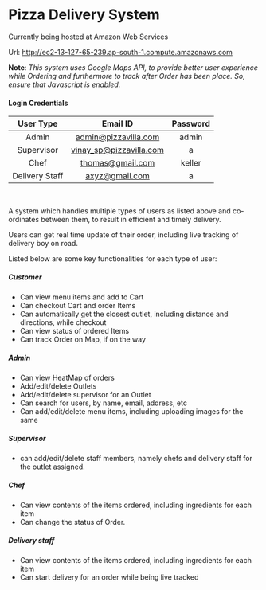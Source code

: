# Pizza Delivery System

Currently being hosted at Amazon Web Services

Url: http://ec2-13-127-65-239.ap-south-1.compute.amazonaws.com

**Note**: _This system uses Google Maps API, to provide better user experience while Ordering and furthermore to track after Order has been place. So, ensure that Javascript is enabled._

#### Login Credentials


| User Type     | Email ID               | Password |
| :-----------: |:----------------------:| :-------:|
| Admin         | admin@pizzavilla.com   |   admin  |
| Supervisor    | vinay_sp@pizzavilla.com|     a    |
| Chef          | thomas@gmail.com       |   keller |
| Delivery Staff| axyz@gmail.com         |    a  |

<br>


A system which handles multiple types of users as listed above and co-ordinates between them, to result in efficient and timely delivery.

Users can get real time update of their order, including live tracking of delivery boy on road.



Listed below are some key functionalities for each type of user:

##### Customer
* Can view menu items and add to Cart
* Can checkout Cart and order Items
* Can automatically get the closest outlet, including distance and directions, while checkout
* Can view status of ordered Items
* Can track Order on Map, if on the way


##### Admin
* Can view HeatMap of orders
* Add/edit/delete Outlets
* Add/edit/delete supervisor for an Outlet
* Can search for users, by name, email, address, etc
* Can add/edit/delete menu items, including uploading images for the same

##### Supervisor
* can add/edit/delete staff members, namely chefs and delivery staff for the outlet assigned.


##### Chef
* Can view contents of the items ordered, including ingredients for each item
* Can change the status of Order.

##### Delivery staff
* Can view contents of the items ordered, including ingredients for each item
* Can start delivery for an order while being live tracked
